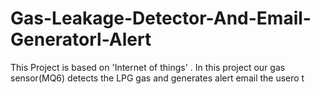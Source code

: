 # Gas-Leakage-Detector-And-Email-Generatorl-Alert
This Project is based on 'Internet of things' . In this project our gas sensor(MQ6) detects the LPG gas and generates alert email the usero t
